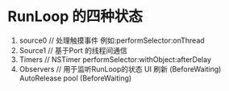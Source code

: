 # RunLoop 的四种状态
1. source0 // 处理触摸事件 例如:performSelector:onThread
2. Source1 // 基于Port 的线程间通信
3. Timers // NSTimer performSelector:withObject:afterDelay
4. Observers // 用于监听RunLoop的状态 UI 刷新 (BeforeWaiting) AutoRelease pool (BeforeWaiting)
